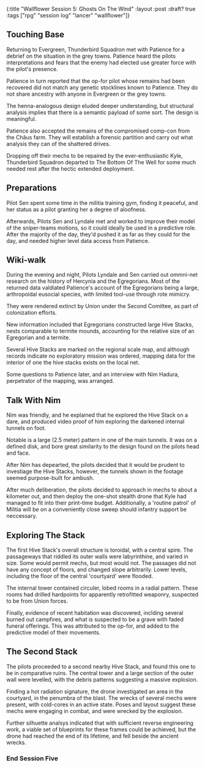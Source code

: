 {:title "Wallflower Session 5: Ghosts On The Wind"
:layout :post
:draft? true
:tags ["rpg" "session log" "lancer" "wallflower"]}

## Touching Base
Returning to Evergreen, Thunderbird Squadron met with Patience for a debrief on the situation in the grey towns. Patience heard the pilots interpretations and fears that the enemy had elected use greater force with the pilot's presence.

Patience in turn reported that the op-for pilot whose remains had been recovered did not match any genetic stocklines known to Patience. They do not share ancestry with anyone in Evergreen or the grey towns.

The henna-analogous design eluded deeper understanding, but structural analysis implies that there is a semantic payload of some sort. The design is meaningful.

Patience also accepted the remains of the compromised comp-con from the Châus farm. They will establish a forensic partition and carry out what analysis they can of the shattered drives.

Dropping off their mechs to be repaired by the ever-enthusiastic Kyle, Thunderbird Squadron departed to The Bottom Of The Well for some much needed rest after the hectic extended deployment.

## Preparations
Pilot Sen spent some time in the militia training gym, finding it peaceful, and her status as a pilot granting her a degree of aloofness.

Afterwards, Pilots Sen and Lyndale met and worked to improve their model of the sniper-teams motions, so it could ideally be used in a predictive role.
After the majority of the day, they'd pushed it as far as they could for the day, and needed higher level data access from Patience.

## Wiki-walk
During the evening and night, Pilots Lyndale and Sen carried out ommni-net research on the history of Hercynia and the Egregorians.
Most of the returned data valdiated Patience's account of the Egregorians being a large, arthropoidal eusocial species, with limited tool-use through rote mimicry.

They were rendered extinct by Union under the Second Comittee, as part of colonization efforts.

New information included that Egregorians constructed large Hive Stacks, nests comparable to termite mounds, accounting for the relative size of an Egregorian and a termite.

Several Hive Stacks are marked on the regional scale map, and although records indicate no exploratory mission was ordered, mapping data for the interior of one the hive stacks exists on the local net.

Some questions to Patience later, and an interview with Nim Hadura, perpetrator of the mapping, was arranged.

## Talk With Nim

Nim was friendly, and he explained that he explored the Hive Stack on a dare, and produced video proof of him exploring the darkened internal tunnels on foot.

Notable is a large (2.5 meter) pattern in one of the main tunnels. It was on a defined disk, and bore great similarity to the design found on the pilots head and face.

After Nim has depearted, the pilots decided that it would be prudent to investiage the Hive Stacks, however, the tunnels shown in the footage seemed purpose-built for ambush.

After much deliberation, the pilots decided to approach in mechs to about a kilometer out, 
and then deploy the one-shot stealth drone that Kyle had managed to fit into their print-time budget.
Additionally, a 'routine patrol' of Militia will be on a conveniently close sweep should infantry support be neccessary.

## Exploring The Stack
The first Hive Stack's overall structure is toroidal, with a central spire. The passageways that riddled its outer walls were labyrinthine, and varied in size. Some would permit mechs, but most would not. 
The passages did not have any concept of floors, and changed slope arbitrarily. Lower levels, including the floor of the central 'courtyard' were flooded.

The internal tower contained circuler, lobed rooms in a radial pattern. These rooms had drilled hardpoints for apparently retrofitted weaponry, suspected to be from Union forces.

Finally, evidence of recent habitation was discovered, inclding several burned out campfires, and what is suspected to be a grave with faded funeral offerings. This was attributed to the op-for, and added to the predictive model of their movements.

## The Second Stack
The pilots proceeded to a second nearby Hive Stack, and found this one to be in comparative ruins.
The central tower and a large section of the outer wall were levelled, with the debris patterns suggesting a massive explosion. 

Finding a hot radiation signature, the drone investigated an area in the courtyard, in the penumbra of the blast. The wrecks of several mechs were present, with cold-cores in an active state. Poses and layout suggest these mechs were engaging in combat, and were wrecked by the explosion. 

Further silhuette analsys indicated that with sufficient reverse engineering work, a viable set of blueprints for these frames could be achieved, but the drone had reached the end of its lifetime, and fell beside the ancient wrecks.


### End Session Five



